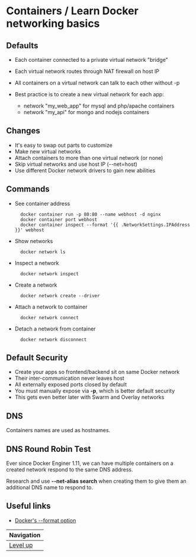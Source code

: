 # Containers / Learn Docker networking basics #

## Defaults ##

* Each container connected to a private virtual network "bridge"
* Each virtual network routes through NAT firewall on host IP
* All containers on a virtual network can talk to each other without -p
* Best practice is to create a new virtual network for each app:

    * network "my_web_app" for mysql and php/apache containers
    * network "my_api" for mongo and nodejs containers

## Changes ##

* It's easy to swap out parts to customize
* Make new virtual networks
* Attach containers to more than one virtual network (or none)
* Skip virtual networks and use host IP (--net=host)
* Use different Docker network drivers to gain new abilities

## Commands ##

* See container address

        docker container run -p 80:80 --name webhost -d nginx
        docker container port webhost
        docker container inspect --format '{{ .NetworkSettings.IPAddress }}' webhost

* Show networks

        docker network ls

* Inspect a network

        docker network inspect

* Create a network

        docker network create --driver

* Attach a network to container

        docker network connect

* Detach a network from container

        docker network disconnect

## Default Security ##

* Create your apps so frontend/backend sit on same Docker network
* Their inter-communication never leaves host
* All externally exposed ports closed by default
* You must manually expose via **-p**, which is better default security
* This gets even better later with Swarm and Overlay networks

## DNS ##

Containers names are used as hostnames.

## DNS Round Robin Test ##

Ever since Docker Enginer 1.11, we can have multiple containers on a created network respond to the same DNS address.

Research and use **--net-alias search** when creating them to give them an additional DNS name to respond to.

## Useful links ##

* [Docker's --format option](https://docs.docker.com/engine/admin/formatting/)

| Navigation               |
| ------------------------ |
| [Level up](../README.md) |
